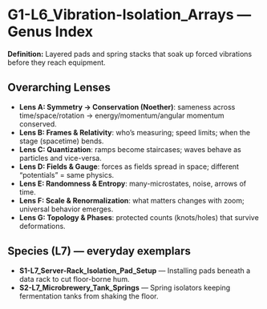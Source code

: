# G1-L6_Vibration-Isolation_Arrays — Genus Index
**Definition:** Layered pads and spring stacks that soak up forced vibrations before they reach equipment.

## Overarching Lenses

- **Lens A: Symmetry -> Conservation (Noether)**: sameness across time/space/rotation → energy/momentum/angular momentum conserved.
- **Lens B: Frames & Relativity**: who’s measuring; speed limits; when the stage (spacetime) bends.
- **Lens C: Quantization**: ramps become staircases; waves behave as particles and vice-versa.
- **Lens D: Fields & Gauge**: forces as fields spread in space; different “potentials” = same physics.
- **Lens E: Randomness & Entropy**: many-microstates, noise, arrows of time.
- **Lens F: Scale & Renormalization**: what matters changes with zoom; universal behavior emerges.
- **Lens G: Topology & Phases**: protected counts (knots/holes) that survive deformations.

## Species (L7) — everyday exemplars
- **S1-L7_Server-Rack_Isolation_Pad_Setup** — Installing pads beneath a data rack to cut floor-borne hum.
- **S2-L7_Microbrewery_Tank_Springs** — Spring isolators keeping fermentation tanks from shaking the floor.
